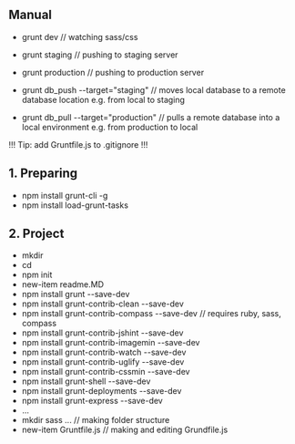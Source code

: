 
## Manual ##

* grunt dev // watching sass/css
* grunt staging // pushing to staging server
* grunt production // pushing to production server

* grunt db_push --target="staging" // moves local database to a remote database location e.g. from local to staging
* grunt db_pull --target="production" // pulls a remote database into a local environment  e.g. from production to local


!!! Tip: add Gruntfile.js to .gitignore !!!




## 1. Preparing ##

* npm install grunt-cli -g 
* npm install load-grunt-tasks

## 2. Project ##

* mkdir <yourProjectDir>
* cd <yourProjectDir>
* npm init
* new-item readme.MD
* npm install grunt --save-dev 
* npm install grunt-contrib-clean --save-dev
* npm install grunt-contrib-compass --save-dev // requires ruby, sass, compass
* npm install grunt-contrib-jshint --save-dev
* npm install grunt-contrib-imagemin --save-dev
* npm install grunt-contrib-watch --save-dev
* npm install grunt-contrib-uglify --save-dev
* npm install grunt-contrib-cssmin --save-dev
* npm install grunt-shell --save-dev
* npm install grunt-deployments --save-dev
* npm install grunt-express --save-dev
* ...
* mkdir sass ... // making folder structure
* new-item Gruntfile.js // making and editing Grundfile.js

